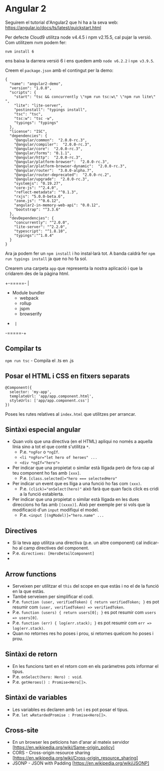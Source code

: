 # Angular 2

Seguirem el tutorial d'Angular2 que hi ha a la seva web:
    https://angular.io/docs/ts/latest/quickstart.html

Per defecte Cloud9 utilitza node v4.4.5 i npm v2.15.5, cal pujar la versió.
Com utilitzem nvm podem fer:

```
nvm install 6
```

ens baixa la darrera versió 6 i ens quedem amb `node v6.2.2` i `npm v3.9.5`.

Creem el `package.json` amb el contingut per la demo:

```
{
  "name": "angular2-demo",
  "version": "1.0.0",
  "scripts": {
    "start": "tsc && concurrently \"npm run tsc:w\" \"npm run lite\" ",
    "lite": "lite-server",
    "postinstall": "typings install",
    "tsc": "tsc",
    "tsc:w": "tsc -w",
    "typings": "typings"
  },
  "license": "ISC",
  "dependencies": {
    "@angular/common":  "2.0.0-rc.3",
    "@angular/compiler":  "2.0.0-rc.3",
    "@angular/core":  "2.0.0-rc.3",
    "@angular/forms": "0.1.1",
    "@angular/http":  "2.0.0-rc.3",
    "@angular/platform-browser":  "2.0.0-rc.3",
    "@angular/platform-browser-dynamic":  "2.0.0-rc.3",
    "@angular/router":  "3.0.0-alpha.7",
    "@angular/router-deprecated":  "2.0.0-rc.2",
    "@angular/upgrade":  "2.0.0-rc.3",
    "systemjs": "0.19.27",
    "core-js": "^2.4.0",
    "reflect-metadata": "^0.1.3",
    "rxjs": "5.0.0-beta.6",
    "zone.js": "^0.6.12",
    "angular2-in-memory-web-api": "0.0.12",
    "bootstrap": "^3.3.6"
  },
  "devDependencies": {
    "concurrently": "^2.0.0",
    "lite-server": "^2.2.0",
    "typescript": "^1.8.10",
    "typings":"^1.0.4"
  }
}
```

Ara ja podem fer un `npm install` i ho instal·larà tot.
A banda caldrà fer `npm run typings install` ja que no ho fa sol.

Crearem una carpeta `app` que representa la nostra aplicació i que la cridarem
des de la pàgina html.

+-=====-
|
- Module bundler
  - webpack
  - rollup
  - jspm
  - browserify
- 
       |
-=====-+

## Compilar ts
`npm run tsc` - Compila el .ts en .js

## Posar el HTML i CSS en fitxers separats
```
@Component({
  selector: 'my-app',
  templateUrl: 'app/app.component.html',
  styleUrls: ['app/app.component.css']
})
```

Poses les rutes relatives al `index.html` que utilitzes per arrancar.

## Sintàxi especial angular
- Quan vols que una directiva (en el HTML) apliqui no només a aquella línia sino a tot el que conté s'utilitza `*`.
  - P.e. `*ngFor` o `*ngIf`.
  - `<li *ngFor="let hero of heroes" ...`
  - `<div *ngIf="hero">`
- Per indicar que una propietat o similar està lligada però de fora cap al teu component ho fas amb `[xxx]`.
  - P.e. `[class.selected]="hero === selectedHero"`
- Per indicar un event que es lliga a una funció ho fas com `(xxx)`.
  - P.e. `(click)="onSelect(hero)"` això farà que quan facis click es cridi a la funció establerta.
- Per indicar que una propietat o similar està lligada en les dues direccions ho fas amb `[(xxxx)]`. Això per exemple per si vols que la modificació d'un `input` modifiqui el model.
  - P.e. `<input [(ngModel)]="hero.name" ...`

## Directives
- Si la teva app utilitza una directiva (p.e. un altre component) cal indicar-ho al camp directives del component.
- P.e. `directives: [HeroDetailComponent]`
- 
## Arrow functions
- Serveixen per utilitzar el `this` del scope en que estàs i no el de la funció en la que estàs.
- També serveixen per simplificar el codi.
- P.e. `function (user, verifiedToken) { return verifiedToken; }` es pot resumir com `(user, verifiedToken) => verifiedToken`.
- P.e. `function (users) { return users[0]; }` es pot resumir com `users => users[0]`.
- P.e. `function (err) { log(err.stack); }` es pot resumir com `err => log(err.stack)`.
- Quan no retornes res ho poses i prou, si retornes quelcom ho poses i prou.

## Sintàxi de retorn
- En les funcions tant en el retorn com en els paràmetres pots informar el tipus.
- P.e. `onSelect(hero: Hero) : void`.
- P.e. `getHeroes() : Promise<Hero[]>`.

## Sintàxi de variables
- Les variables es declaren amb `let` i es pot posar el tipus.
- P.e. `let wRetardedPromise : Promise<Hero[]>`.

## Cross-site
- En un browser les peticions han d'anar al mateix servidor [https://en.wikipedia.org/wiki/Same-origin_policy]
- CORS - Cross-origin resource sharing [https://en.wikipedia.org/wiki/Cross-origin_resource_sharing]
- JSONP - JSON with Padding [https://en.wikipedia.org/wiki/JSONP]